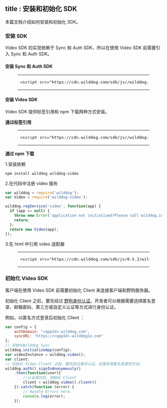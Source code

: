 title : 安装和初始化 SDK
---

本篇文档介绍如何安装和初始化 SDK。

### 安装 SDK
Video SDK 的实现依赖于 Sync 和 Auth SDK，所以在使用 Video SDK 前需要引入 Sync 和 Auth SDK。

#### 安装 Sync 和 Auth SDK

<figure class="highlight html"><table><tbody><tr><td class="code"><pre><div class="line"><span class="tag">&lt;<span class="name">script</span> <span class="attr">src</span>=<span class="string">&quot;<span>ht</span>tps://cdn.wilddog.com/sdk/js/<span class="js-version"></span>/wilddog.js&quot;</span>&gt;</span><span class="undefined"></span><span class="tag">&lt;/<span class="name">script</span>&gt;</span></div></pre></td></tr></tbody></table></figure>

#### 安装 Video SDK

Video SDK 提供标签引用和 npm 下载两种方式安装。

**通过标签引用**

<figure class="highlight html"><table><tbody><tr><td class="code"><pre><div class="line"><span class="tag">&lt;<span class="name">script</span> <span class="attr">src</span>=<span class="string">&quot;<span>ht</span>tps://cdn.wilddog.com/sdk/js/<span class="video-web-version"></span>/wilddog-video.js&quot;</span>&gt;</span><span class="undefined"></span><span class="tag">&lt;/<span class="name">script</span>&gt;</span></div></pre></td></tr></tbody></table></figure>

**通过 npm 下载**

1.安装依赖

    npm install wilddog wilddog-video

2.在代码中注册 video 服务

```js
var wilddog = require('wilddog');
var Video = require('wilddog-video');

wilddog.regService('video', function(app) {
  if (app == null) {
    throw new Error('application not initialized!Please call wilddog.initializeApp first');
    return;
  };
  return new Video(app);
});
```

3.在 html 中引用 video 适配器

<figure class="highlight html"><table><tbody><tr><td class="code"><pre><div class="line"><span class="tag">&lt;<span class="name">script</span> <span class="attr">src</span>=<span class="string">&quot;<span>ht</span>tps://cdn.wilddog.com/sdk/js/0.5.2/wilddog-video-adapter.js&quot;</span>&gt;</span><span class="undefined"></span><span class="tag">&lt;/<span class="name">script</span>&gt;</span></div></pre></td></tr></tbody></table></figure>

### 初始化 Video SDK

客户端在使用 Video SDK 前需要初始化 Client 来连接客户端和野狗服务器。

初始化 Client 之前，要先经过 [野狗身份认证](/overview/auth.html)。开发者可以根据需要选择匿名登录、邮箱密码、第三方或自定义认证等方式进行身份认证。

例如，以匿名方式登录后初始化 Client ：

```javascript
var config = {
    authDomain: "<appId>.wilddog.com",
    syncURL: "https://<appId>.wilddogio.com"
};
// 初始化Wilddog Sync
wilddog.initializeApp(config);
var videoInstance = wilddog.video();
var client;
// 初始化 Video Client 之前，要先经过身份认证。这里采用匿名登录的方式。
wilddog.auth().signInAnonymously()
    .then(function(user){
        //认证成功后，初始化 Client
        client = wilddog.video().client()
    }).catch(function (error) {
        // Handle Errors here.
        console.log(error);
    });
```
